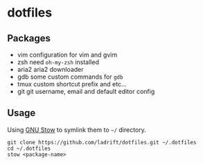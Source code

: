 # dotfiles

## Packages

- vim       configuration for vim and gvim
- zsh       need `oh-my-zsh` installed
- aria2     aria2 downloader
- gdb       some custom commands for `gdb`
- tmux      custom shortcut prefix and etc...
- git       git username, email and default editor config

## Usage

Using [GNU Stow][gnu-stow] to symlink them to `~/` directory.

```shell
git clone https://github.com/ladrift/dotfiles.git ~/.dotfiles
cd ~/.dotfiles
stow <package-name>
```

[gnu-stow]: http://www.gnu.org/software/stow/	"GNU Stow"
